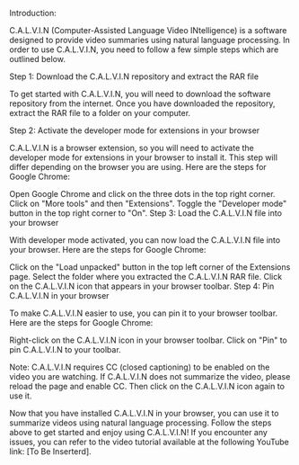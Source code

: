 Introduction:

C.A.L.V.I.N (Computer-Assisted Language Video INtelligence) is a software designed to provide video summaries using natural language processing. In order to use C.A.L.V.I.N, you need to follow a few simple steps which are outlined below.

Step 1: Download the C.A.L.V.I.N repository and extract the RAR file

To get started with C.A.L.V.I.N, you will need to download the software repository from the internet. Once you have downloaded the repository, extract the RAR file to a folder on your computer.

Step 2: Activate the developer mode for extensions in your browser

C.A.L.V.I.N is a browser extension, so you will need to activate the developer mode for extensions in your browser to install it. This step will differ depending on the browser you are using. Here are the steps for Google Chrome:

Open Google Chrome and click on the three dots in the top right corner.
Click on "More tools" and then "Extensions".
Toggle the "Developer mode" button in the top right corner to "On".
Step 3: Load the C.A.L.V.I.N file into your browser

With developer mode activated, you can now load the C.A.L.V.I.N file into your browser. Here are the steps for Google Chrome:

Click on the "Load unpacked" button in the top left corner of the Extensions page.
Select the folder where you extracted the C.A.L.V.I.N RAR file.
Click on the C.A.L.V.I.N icon that appears in your browser toolbar.
Step 4: Pin C.A.L.V.I.N in your browser

To make C.A.L.V.I.N easier to use, you can pin it to your browser toolbar. Here are the steps for Google Chrome:

Right-click on the C.A.L.V.I.N icon in your browser toolbar.
Click on "Pin" to pin C.A.L.V.I.N to your toolbar.

Note: C.A.L.V.I.N requires CC (closed captioning) to be enabled on the video you are watching. If C.A.L.V.I.N does not summarize the video, please reload the page and enable CC. Then click on the C.A.L.V.I.N icon again to use it.

Now that you have installed C.A.L.V.I.N in your browser, you can use it to summarize videos using natural language processing. Follow the steps above to get started and enjoy using C.A.L.V.I.N! If you encounter any issues, you can refer to the video tutorial available at the following YouTube link: [To Be Inserterd].

